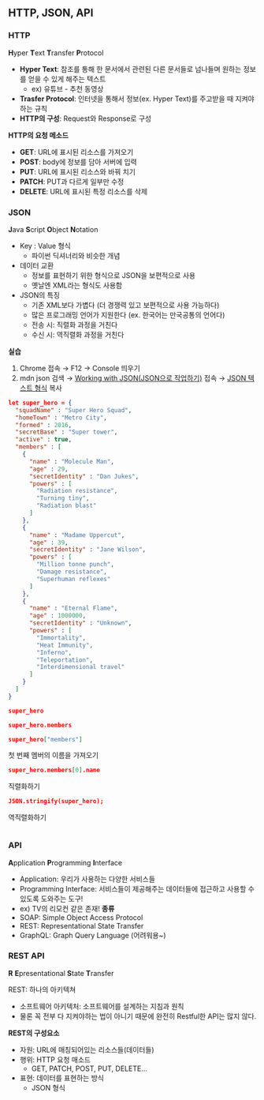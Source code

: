## HTTP, JSON, API
### HTTP
**H**yper
**T**ext
**T**ransfer
**P**rotocol
* __Hyper Text__: 참조를 통해 한 문서에서 관련된 다른 문서들로 넘나들며 원하는 정보를 얻을 수 있게 해주는 텍스트
  * ex) 유튜브 - 추천 동영상
* __Trasfer Protocol__: 인터넷을 통해서 정보(ex. Hyper Text)를 주고받을 때 지켜야하는 규칙
* __HTTP의 구성__: Request와 Response로 구성

__HTTP의 요청 메소드__
* __GET__: URL에 표시된 리소스를 가져오기
* __POST__: body에 정보를 담아 서버에 입력
* __PUT__: URL에 표시된 리소스와 바꿔 치기
* __PATCH__: PUT과 다르게 일부만 수정
* __DELETE__: URL에 표시된 특정 리소스를 삭제
### JSON
**J**ava
**S**cript
**O**bject
**N**otation
* Key : Value 형식
  * 파이썬 딕셔너리와 비슷한 개념
* 데이터 교환
  * 정보를 표현하기 위한 형식으로 JSON을 보편적으로 사용
  * 옛날엔 XML라는 형식도 사용함
* JSON의 특징
  * 기존 XML보다 가볍다 (더 경쟁력 있고 보편적으로 사용 가능하다)
  * 많은 프로그래밍 언어가 지원한다 (ex. 한국어는 만국공통의 언어다)
  * 전송 시: 직렬화 과정을 거친다
  * 수신 시: 역직렬화 과정을 거친다
 
__실습__
1. Chrome 접속 → F12 → Console 띄우기
2. mdn json 검색 → [Working  with JSON(JSON으로 작업하기)](https://developer.mozilla.org/ko/docs/Learn/JavaScript/Objects/JSON) 접속 → [JSON 텍스트 형식](https://mdn.github.io/learning-area/javascript/oojs/json/superheroes.json) 복사
```JSON
let super_hero = {
  "squadName" : "Super Hero Squad",
  "homeTown" : "Metro City",
  "formed" : 2016,
  "secretBase" : "Super tower",
  "active" : true,
  "members" : [
    {
      "name" : "Molecule Man",
      "age" : 29,
      "secretIdentity" : "Dan Jukes",
      "powers" : [
        "Radiation resistance",
        "Turning tiny",
        "Radiation blast"
      ]
    },
    {
      "name" : "Madame Uppercut",
      "age" : 39,
      "secretIdentity" : "Jane Wilson",
      "powers" : [
        "Million tonne punch",
        "Damage resistance",
        "Superhuman reflexes"
      ]
    },
    {
      "name" : "Eternal Flame",
      "age" : 1000000,
      "secretIdentity" : "Unknown",
      "powers" : [
        "Immortality",
        "Heat Immunity",
        "Inferno",
        "Teleportation",
        "Interdimensional travel"
      ]
    }
  ]
}
```
```JSON
super_hero
```
```JSON
super_hero.members
```
```JSON
super_hero["members"]
```
첫 번째 멤버의 이름을 가져오기
```JSON
super_hero.members[0].name
```
직렬화하기
```JSON
JSON.stringify(super_hero);
```
역직렬화하기
```JSON
```


### API
**A**pplication
**P**rogramming
**I**nterface
* Application: 우리가 사용하는 다양한 서비스들
* Programming Interface: 서비스들이 제공해주는 데이터들에 접근하고 사용할 수 있도록 도와주는 도구!
 * ex) TV의 리모컨 같은 존재!
__종류__
* SOAP: Simple Object Access Protocol
* REST: Representational State Transfer
* GraphQL: Graph Query Language
(어려워용~)

### REST API
**R**
**E**presentational
**S**tate
**T**ransfer

REST: 하나의 아키텍쳐
* 소프트웨어 아키텍처: 소프트웨어를 설계하는 지침과 원칙
 * 물론 꼭 전부 다 지켜야하는 법이 아니기 때문에 완전히 Restful한 API는 많지 않다.

**REST의 구성요소**
* 자원: URL에 매칭되어있는 리소스들(데이터들)
* 행위: HTTP 요청 매소드
  * GET, PATCH, POST, PUT, DELETE...
* 표현: 데이터를 표현하는 방식
  * JSON 형식
